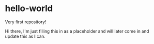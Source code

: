 # hello-world
Very first repository!

Hi there, I'm just filling this in as a placeholder and will later come in and update this as I can.
